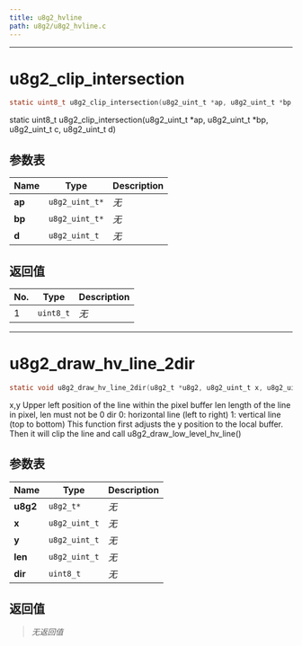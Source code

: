 ```yaml
---
title: u8g2_hvline
path: u8g2/u8g2_hvline.c
---
```

--------------------------------------------------
# u8g2_clip_intersection

```c
static uint8_t u8g2_clip_intersection(u8g2_uint_t *ap, u8g2_uint_t *bp, u8g2_uint_t d)
```

static uint8_t u8g2_clip_intersection(u8g2_uint_t *ap, u8g2_uint_t *bp, u8g2_uint_t c, u8g2_uint_t d)

## 参数表

Name | Type | Description
-----|------|--------------
**ap**|`u8g2_uint_t*`| *无*
**bp**|`u8g2_uint_t*`| *无*
**d**|`u8g2_uint_t`| *无*

## 返回值

No. | Type | Description
----|------|--------------
1 |`uint8_t`| *无*


--------------------------------------------------
# u8g2_draw_hv_line_2dir

```c
static void u8g2_draw_hv_line_2dir(u8g2_t *u8g2, u8g2_uint_t x, u8g2_uint_t y, u8g2_uint_t len, uint8_t dir)
```

  x,y		Upper left position of the line within the pixel buffer 
  len		length of the line in pixel, len must not be 0
  dir		0: horizontal line (left to right)
		1: vertical line (top to bottom)
  This function first adjusts the y position to the local buffer. Then it
  will clip the line and call u8g2_draw_low_level_hv_line()


## 参数表

Name | Type | Description
-----|------|--------------
**u8g2**|`u8g2_t*`| *无*
**x**|`u8g2_uint_t`| *无*
**y**|`u8g2_uint_t`| *无*
**len**|`u8g2_uint_t`| *无*
**dir**|`uint8_t`| *无*

## 返回值

> *无返回值*


